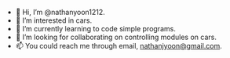 - 👋 Hi, I’m @nathanyoon1212.
- 👀 I’m interested in cars.
- 🌱 I’m currently learning to code simple programs.
- 💞️ I’m looking for collaborating on controlling modules on cars.
- 📫 You could reach me through email, nathanjyoon@gmail.com.

<!---
nathanyoon1212/nathanyoon1212 is a ✨ special ✨ repository because its `README.md` (this file) appears on your GitHub profile.
You can click the Preview link to take a look at your changes.
--->
